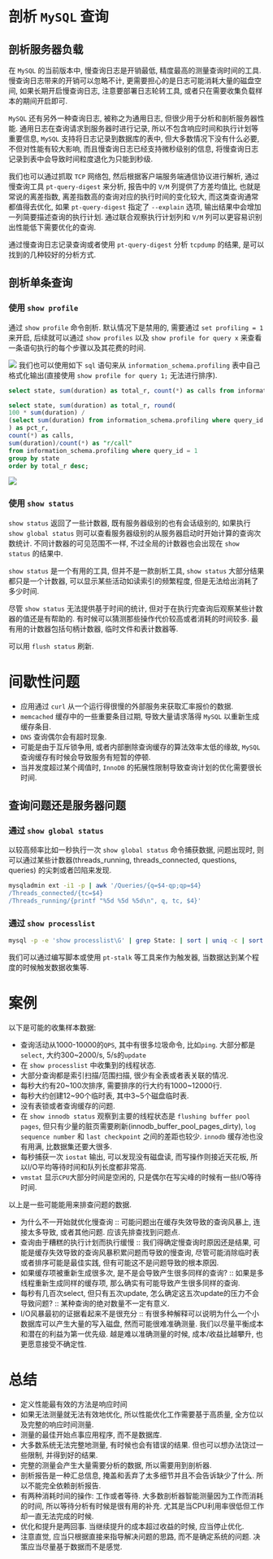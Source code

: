 # 剖析 `MySQL` 查询

## 剖析服务器负载

在 `MySQL` 的当前版本中, 慢查询日志是开销最低, 精度最高的测量查询时间的工具. 慢查询日志带来的开销可以忽略不计, 更需要担心的是日志可能消耗大量的磁盘空间, 如果长期开启慢查询日志, 注意要部署日志轮转工具, 或者只在需要收集负载样本的期间开启即可.

`MySQL` 还有另外一种查询日志, 被称之为通用日志, 但很少用于分析和剖析服务器性能. 通用日志在查询请求到服务器时进行记录, 所以不包含响应时间和执行计划等重要信息, `MySQL` 支持将日志记录到数据库的表中, 但大多数情况下没有什么必要, 不但对性能有较大影响, 而且慢查询日志已经支持微秒级别的信息, 将慢查询日志记录到表中会导致时间粒度退化为只能到秒级.

我们也可以通过抓取 `TCP` 网络包, 然后根据客户端服务端通信协议进行解析, 通过慢查询工具 `pt-query-digest` 来分析, 报告中的 `V/M` 列提供了方差均值比, 也就是常说的离差指数, 离差指数高的查询对应的执行时间的变化较大, 而这类查询通常都值得去优化, 如果 `pt-query-digest` 指定了 `--explain` 选项, 输出结果中会增加一列简要描述查询的执行计划. 通过联合观察执行计划列和 `V/M` 列可以更容易识别出性能低下需要优化的查询.

通过慢查询日志记录查询或者使用 `pt-query-digest` 分析 `tcpdump` 的结果, 是可以找到的几种较好的分析方式.

## 剖析单条查询

### 使用 `show profile`

通过 `show profile` 命令剖析. 默认情况下是禁用的, 需要通过 `set profiling = 1` 来开启, 后续就可以通过 `show profiles` 以及 `show profile for query x` 来查看一条语句执行的每个步骤以及其花费的时间. 

![](assert/Pasted%20image%2020220917173009.png)
我们也可以使用如下 `sql` 语句来从 `information_schema.profiling` 表中自己格式化输出(直接使用 `show profile for query 1;` 无法进行排序).

```sql
select state, sum(duration) as total_r, count(*) as calls from information_schema.profiling where query_id = 1 group by state order by total_r desc;

select state, sum(duration) as total_r, round(
100 * sum(duration) / 
(select sum(duration) from information_schema.profiling where query_id = 1), 2
) as pct_r,
count(*) as calls,
sum(duration)/count(*) as "r/call"
from information_schema.profiling where query_id = 1
group by state
order by total_r desc;
```

![](assert/Pasted%20image%2020220917173036.png)

### 使用 `show status`

 `show status` 返回了一些计数器, 既有服务器级别的也有会话级别的, 如果执行 `show global status` 则可以查看服务器级别的从服务器启动时开始计算的查询次数统计. 不同计数器的可见范围不一样, 不过全局的计数器也会出现在  `show status` 的结果中.

`show status` 是一个有用的工具, 但并不是一款剖析工具, `show status` 大部分结果都只是一个计数器, 可以显示某些活动如读索引的频繁程度, 但是无法给出消耗了多少时间.

尽管 `show status` 无法提供基于时间的统计, 但对于在执行完查询后观察某些计数器的值还是有帮助的. 有时候可以猜测那些操作代价较高或者消耗的时间较多. 最有用的计数器包括句柄计数器, 临时文件和表计数器等.

可以用 `flush status` 刷新.

# 间歇性问题

* 应用通过 `curl` 从一个运行得很慢的外部服务来获取汇率报价的数据.
* `memcached` 缓存中的一些重要条目过期, 导致大量请求落得 `MySQL` 以重新生成缓存条目.
* `DNS` 查询偶尔会有超时现象.
* 可能是由于互斥锁争用, 或者内部删除查询缓存的算法效率太低的缘故, `MySQL` 查询缓存有时候会导致服务有短暂的停顿.
* 当并发度超过某个阈值时, `InnoDB` 的拓展性限制导致查询计划的优化需要很长时间.

## 查询问题还是服务器问题

### 通过 `show global status`

以较高频率比如一秒执行一次 `show global status` 命令捕获数据, 问题出现时, 则可以通过某些计数器(threads_running, threads_connected, questions, queries) 的尖刺或者凹陷来发现.

```bash
mysqladmin ext -i1 -p | awk '/Queries/{q=$4-qp;qp=$4}
/Threads_connected/{tc=$4}
/Threads_running/{printf "%5d %5d %5d\n", q, tc, $4}'
```

### 通过 `show processlist`

```bash
mysql -p -e 'show processlist\G' | grep State: | sort | uniq -c | sort -rn
```

我们可以通过编写脚本或使用 `pt-stalk` 等工具来作为触发器, 当数据达到某个程度的时候触发数据收集等.

# 案例

以下是可能的收集样本数据:

* 查询活动从1000-10000的`QPS`, 其中有很多垃圾命令, 比如`ping`. 大部分都是`select`, 大约300~2000/s, 5/s的`update`
* 在 `show processlist` 中收集到的线程状态.
* 大部分查询都是索引扫描/范围扫描, 很少有全表或者表关联的情况.
* 每秒大约有20~100次排序, 需要排序的行大约有1000~12000行.
* 每秒大约创建12~90个临时表, 其中3~5个磁盘临时表.
* 没有表锁或者查询缓存的问题.
* 在 `show innodb status` 观察到主要的线程状态是 `flushing buffer pool pages`, 但只有少量的脏页需要刷新(innodb_buffer_pool_pages_dirty), `log sequence number` 和 `last checkpoint` 之间的差距也较少. `innodb` 缓存池也没有用满, 比数据集还要大很多.
* 每秒捕获一次 `iostat` 输出, 可以发现没有磁盘读, 而写操作则接近天花板, 所以I/O平均等待时间和队列长度都非常高.
* `vmstat` 显示`CPU`大部分时间是空闲的, 只是偶尔在写尖峰的时候有一些I/O等待时间.

以上是一些可能能用来排查问题的数据.

* 为什么不一开始就优化慢查询 :: 可能问题出在缓存失效导致的查询风暴上, 连接太多导致, 或者其他问题. 应该先排查找到问题点.
* 查询由于糟糕的执行计划而执行缓慢 :: 我们得确定慢查询时原因还是结果, 可能是缓存失效导致的查询风暴积累问题而导致的慢查询, 尽管可能消除临时表或者排序可能是最佳实践, 但有可能这不是问题导致的根本原因.
* 如果缓存项被重新生成很多次, 是不是会导致产生很多同样的查询? :: 如果是多线程重新生成同样的缓存项, 那么确实有可能导致产生很多同样的查询.
* 每秒有几百次select, 但只有五次update, 怎么确定这五次update的压力不会导致问题? :: 某种查询的绝对数量不一定有意义.
* I/O风暴最初的证据看起来不是很充分 :: 有很多种解释可以说明为什么一个小数据库可以产生大量的写入磁盘, 然而可能很难准确测量. 我们以尽量平衡成本和潜在的利益为第一优先级. 越是难以准确测量的时候, 成本/收益比越攀升, 也更愿意接受不确定性.

# 总结

* 定义性能最有效的方法是响应时间
* 如果无法测量就无法有效地优化, 所以性能优化工作需要基于高质量, 全方位以及完整的响应时间测量.
* 测量的最佳开始点事应用程序, 而不是数据库.
* 大多数系统无法完整地测量, 有时候也会有错误的结果. 但也可以想办法饶过一些限制, 并得到好的结果.
* 完整的测量会产生大量需要分析的数据, 所以需要用到剖析器.
* 剖析报告是一种汇总信息, 掩盖和丢弃了太多细节并且不会告诉缺少了什么. 所以不能完全依赖剖析报告.
* 有两种消耗时间的操作: 工作或者等待. 大多数剖析器智能测量因为工作而消耗的时间, 所以等待分析有时候是很有用的补充. 尤其是当CPU利用率很低但工作却一直无法完成的时候.
* 优化和提升是两回事. 当继续提升的成本超过收益的时候, 应当停止优化.
* 注意直觉, 应当只根据直接来指导解决问题的思路, 而不是确定系统的问题. 决策应当尽量基于数据而不是感觉.
